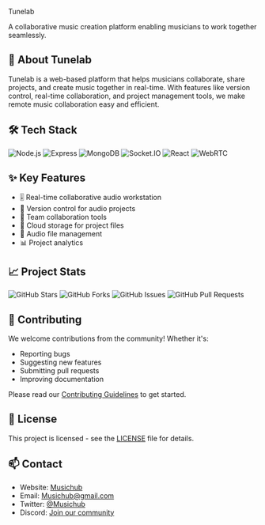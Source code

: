 Tunelab

A collaborative music creation platform enabling musicians to work together seamlessly.

## 🎵 About Tunelab

Tunelab is a web-based platform that helps musicians collaborate, share projects, and create music together in real-time. With features like version control, real-time collaboration, and project management tools, we make remote music collaboration easy and efficient.

## 🛠️ Tech Stack

![Node.js](https://img.shields.io/badge/-Node.js-339933?style=flat-square&logo=node.js&logoColor=white)
![Express](https://img.shields.io/badge/-Express-000000?style=flat-square&logo=express&logoColor=white)
![MongoDB](https://img.shields.io/badge/-MongoDB-47A248?style=flat-square&logo=mongodb&logoColor=white)
![Socket.IO](https://img.shields.io/badge/-Socket.IO-010101?style=flat-square&logo=socket.io&logoColor=white)
![React](https://img.shields.io/badge/-React-61DAFB?style=flat-square&logo=react&logoColor=black)
![WebRTC](https://img.shields.io/badge/-WebRTC-333333?style=flat-square&logo=webrtc&logoColor=white)

## ✨ Key Features

- 🎚️ Real-time collaborative audio workstation
- 🔄 Version control for audio projects
- 👥 Team collaboration tools
- 💾 Cloud storage for project files
- 🎵 Audio file management
- 📊 Project analytics

## 📈 Project Stats

![GitHub Stars](https://img.shields.io/github/stars/HarrisSagiris/Musichub?style=social)
![GitHub Forks](https://img.shields.io/github/forks/HarrisSagiris/Musichub?style=social)
![GitHub Issues](https://img.shields.io/github/issues/HarrisSagiris/Musichub)
![GitHub Pull Requests](https://img.shields.io/github/issues-pr/HarrisSagiris/Musichub)

## 🤝 Contributing

We welcome contributions from the community! Whether it's:

- Reporting bugs
- Suggesting new features
- Submitting pull requests
- Improving documentation

Please read our [Contributing Guidelines](CONTRIBUTING.md) to get started.

## 📝 License

This project is licensed - see the [LICENSE](LICENSE) file for details.

## 📫 Contact

- Website: [Musichub](https://rythmit.com)
- Email: Musichub@gmail.com
- Twitter: [@Musichub](https://twitter.com/rythmit)
- Discord: [Join our community](https://discord.gg/rythmit)

